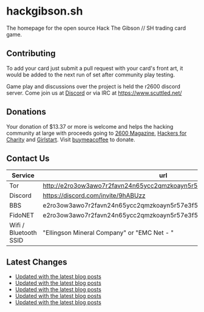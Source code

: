 # hackgibson.sh
The homepage for the open source Hack The Gibson // SH trading card game.


## Contributing

To add your card just submit a pull request with your card's front art, it would be added to the next run of set after community play testing.

Game play and discussions over the project is held the r2600 discord server. Come join us at [Discord](https://discord.com/invite/9hABUzz) or via IRC at https://www.scuttled.net/


## Donations

Your donation of $13.37 or more is welcome and helps the hacking community at large with proceeds going to [2600 Magazine](https://2600.com/), [Hackers for Charity](https://hackersforcharity.org) and [Girlstart](https://girlstart.org).  Visit [buymeacoffee](https://www.buymeacoffee.com/hackgibson.sh) to donate.


## Contact Us

Service | url
-|-
Tor | http://e2ro3ow3awo7r2favn24n65ycc2qmzkoayn5r57e3f56nvjwdcgg32ad.onion
Discord | https://discord.com/invite/9hABUzz
BBS | e2ro3ow3awo7r2favn24n65ycc2qmzkoayn5r57e3f56nvjwdcgg32ad.onion:23
FidoNET | e2ro3ow3awo7r2favn24n65ycc2qmzkoayn5r57e3f56nvjwdcgg32ad.onion:24554
Wifi / Bluetooth SSID | "Ellingson Mineral Company" or "EMC Net - <fidonet address>"

## Latest Changes
<!-- BLOG-POST-LIST:START -->
- [Updated with the latest blog posts](https://github.com/DFW2600/hackgibson.sh/commit/2c0b052279936dfd0d84ea6bcd2f656c5540e573)
- [Updated with the latest blog posts](https://github.com/DFW2600/hackgibson.sh/commit/673063093f5495d4dcdb69c4a722c0d5da93f2e8)
- [Updated with the latest blog posts](https://github.com/DFW2600/hackgibson.sh/commit/0687e429f074a17783e06ab5960517b024d198d5)
- [Updated with the latest blog posts](https://github.com/DFW2600/hackgibson.sh/commit/b9dbda36f832aad2c4f4715ee5c4265e6b88201b)
- [Updated with the latest blog posts](https://github.com/DFW2600/hackgibson.sh/commit/7abac99550b65e62b59627ba4122c4086fc86ba2)
<!-- BLOG-POST-LIST:END -->
